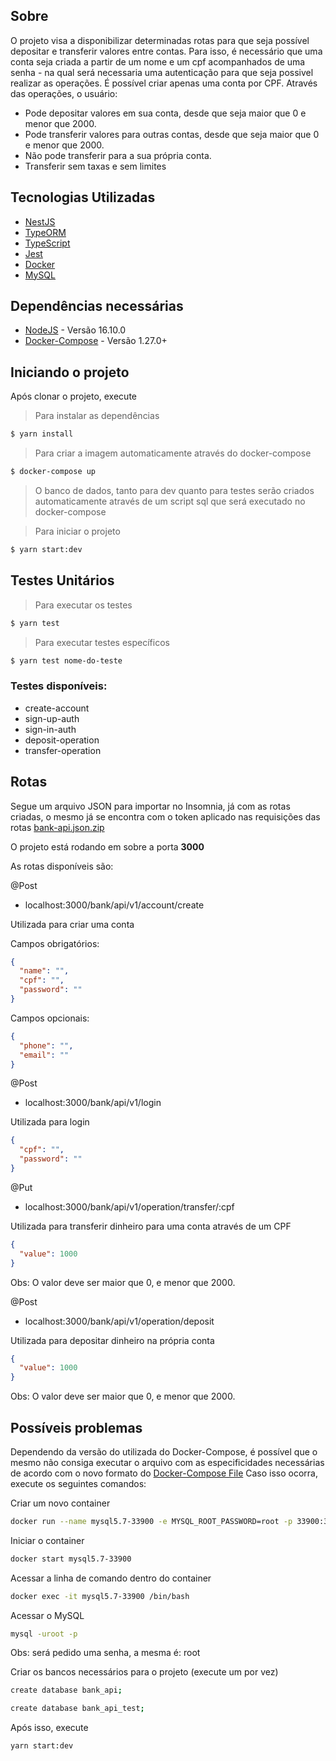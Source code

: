 ## Sobre

O projeto visa a disponibilizar determinadas rotas para que seja possível depositar e transferir valores entre contas. Para isso, é necessário que uma conta seja criada a partir de um nome e um cpf acompanhados de uma senha - na qual será necessaria uma autenticação para que seja possivel realizar as operações. É possível criar apenas uma conta por CPF.
Através das operações, o usuário:

- Pode depositar valores em sua conta, desde que seja maior que 0 e menor que 2000.
- Pode transferir valores para outras contas, desde que seja maior que 0 e menor que 2000.
- Não pode transferir para a sua própria conta.
- Transferir sem taxas e sem limites

## Tecnologias Utilizadas

- [NestJS](https://nestjs.com/)
- [TypeORM](https://typeorm.io/)
- [TypeScript](https://www.typescriptlang.org/)
- [Jest](https://jestjs.io/)
- [Docker](https://www.docker.com/)
- [MySQL](https://www.mysql.com/)

## Dependências necessárias

- [NodeJS](https://nodejs.org/) - Versão 16.10.0
- [Docker-Compose](https://docs.docker.com/compose/install/) - Versão 1.27.0+

## Iniciando o projeto

Após clonar o projeto, execute

> Para instalar as dependências

```bash
$ yarn install
```

> Para criar a imagem automaticamente através do docker-compose

```bash
$ docker-compose up
```

> O banco de dados, tanto para dev quanto para testes serão criados automaticamente através de um script sql que será executado no docker-compose

> Para iniciar o projeto

```bash
$ yarn start:dev
```

## Testes Unitários

> Para executar os testes

```bash
$ yarn test
```

> Para executar testes específicos

```bash
$ yarn test nome-do-teste
```

### Testes disponíveis:

- create-account
- sign-up-auth
- sign-in-auth
- deposit-operation
- transfer-operation

## Rotas

Segue um arquivo JSON para importar no Insomnia, já com as rotas criadas, o mesmo já se encontra com o token aplicado nas requisições das rotas
[bank-api.json.zip](https://github.com/sh1nka/bank-api/files/8128990/bank-api.json.zip)

O projeto está rodando em sobre a porta **3000**

As rotas disponíveis são:

@Post

- localhost:3000/bank/api/v1/account/create

Utilizada para criar uma conta

Campos obrigatórios:

```json
{
  "name": "",
  "cpf": "",
  "password": ""
}
```

Campos opcionais:

```json
{
  "phone": "",
  "email": ""
}
```

@Post

- localhost:3000/bank/api/v1/login

Utilizada para login

```json
{
  "cpf": "",
  "password": ""
}
```

@Put

- localhost:3000/bank/api/v1/operation/transfer/:cpf

Utilizada para transferir dinheiro para uma conta através de um CPF

```json
{
  "value": 1000
}
```

Obs: O valor deve ser maior que 0, e menor que 2000.

@Post

- localhost:3000/bank/api/v1/operation/deposit

Utilizada para depositar dinheiro na própria conta

```json
{
  "value": 1000
}
```

Obs: O valor deve ser maior que 0, e menor que 2000.

## Possíveis problemas

Dependendo da versão do utilizada do Docker-Compose, é possível que o mesmo não consiga executar o arquivo com as especificidades necessárias de acordo com o novo formato do [Docker-Compose File](https://docs.docker.com/compose/compose-file/)
Caso isso ocorra, execute os seguintes comandos:

Criar um novo container

```bash
docker run --name mysql5.7-33900 -e MYSQL_ROOT_PASSWORD=root -p 33900:3306 -d mysql:5.7
```

Iniciar o container

```bash
docker start mysql5.7-33900
```

Acessar a linha de comando dentro do container

```bash
docker exec -it mysql5.7-33900 /bin/bash
```

Acessar o MySQL

```bash
mysql -uroot -p
```

Obs: será pedido uma senha, a mesma é: root

Criar os bancos necessários para o projeto (execute um por vez)

```bash
create database bank_api;
```

```bash
create database bank_api_test;
```

Após isso, execute

```bash
yarn start:dev
```
